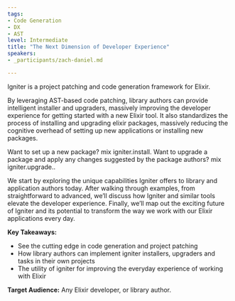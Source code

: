 ```yaml
---
tags:
- Code Generation
- DX
- AST
level: Intermediate
title: "The Next Dimension of Developer Experience"
speakers:
- _participants/zach-daniel.md

---
```

Igniter is a project patching and code generation framework for Elixir.

By leveraging AST-based code patching, library authors can provide intelligent installer and upgraders, massively improving the developer experience for getting started with a new Elixir tool. It also standardizes the process of installing and upgrading elixir packages, massively reducing the cognitive overhead of setting up new applications or installing new packages.

Want to set up a new package? mix igniter.install.
Want to upgrade a package and apply any changes suggested by the package authors? mix igniter.upgrade..

We start by exploring the unique capabilities Igniter offers to library and application authors today. After walking through examples, from straightforward to advanced, we’ll discuss how Igniter and similar tools elevate the developer experience. Finally, we’ll map out the exciting future of Igniter and its potential to transform the way we work with our Elixir applications every day.

**Key Takeaways:**
- See the cutting edge in code generation and project patching
- How library authors can implement igniter installers, upgraders and tasks in their own projects
- The utility of igniter for improving the everyday experience of working with Elixir

**Target Audience:**
Any Elixir developer, or library author.
